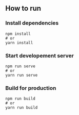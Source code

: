 ## How to run
### Install dependencies
```bash=
npm install
# or
yarn install
```
### Start developement server
```bash=
npm run serve
# or
yarn run serve
```

### Build for production
```bash=
npm run build
# or
yarn run build
```
